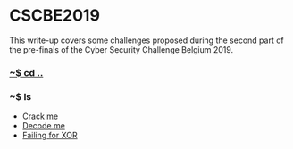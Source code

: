 # CSCBE2019

This write-up covers some challenges proposed during the second part of the pre-finals of the Cyber Security Challenge Belgium 2019.

### [~$ cd ..](../)

### ~$ ls

* [Crack me](crack_me/)
* [Decode me](decode_me/)
* [Failing for XOR](failing_for_xor/)
